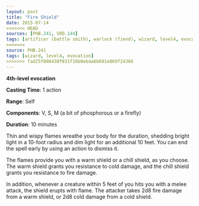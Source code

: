 ```yaml
---
layout: post
title: "Fire Shield"
date: 2015-07-14
<<<<<<< HEAD
sources: [PHB.241, SRD.144]
tags: [artificer (battle smith), warlock (fiend), wizard, level4, evocation]
=======
source: PHB.241
tags: [wizard, level4, evocation]
>>>>>>> fad25f008430f031f16b0eb4a6b691e869f24366
---
```


**4th-level evocation**

**Casting Time**: 1 action

**Range**: Self

**Components**: V, S, M (a bit of phosphorous or a firefly)

**Duration**: 10 minutes

Thin and wispy flames wreathe your body for the duration, shedding bright light in a 10-foot radius and dim light for an additional 10 feet. You can end the spell early by using an action to dismiss it.

The flames provide you with a warm shield or a chill shield, as you choose. The warm shield grants you resistance to cold damage, and the chill shield grants you resistance to fire damage.

In addition, whenever a creature within 5 feet of you hits you with a melee attack, the shield erupts with flame. The attacker takes 2d8 fire damage from a warm shield, or 2d8 cold damage from a cold shield.
